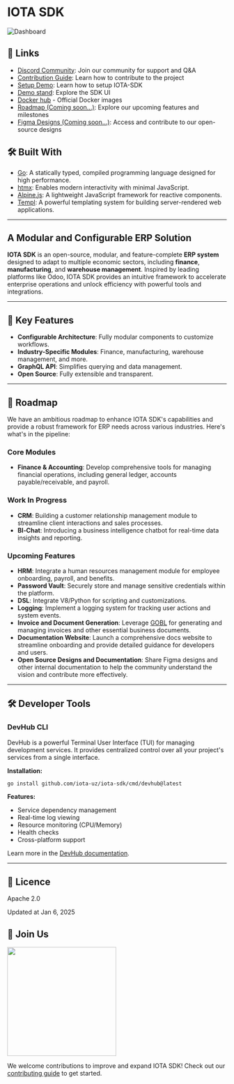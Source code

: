 # IOTA SDK

![Dashboard](images/showcase.jpg)

## 🔗 Links

- [Discord Community](https://discord.gg/zKeTEZAQqF): Join our community for support and Q&A
- [Contribution Guide](docs/CONTRIBUTING.MD): Learn how to contribute to the project
- [Setup Demo](https://github.com/iota-uz/sdk-demo): Learn how to setup IOTA-SDK
- [Demo stand](https://demo.iotaerp.com): Explore the SDK UI
- [Docker hub](https://hub.docker.com/r/iotauz/sdk) - Official Docker images
- [Roadmap (Coming soon...)](docs/): Explore our upcoming features and milestones
- [Figma Designs (Coming soon...)](https://www.figma.com/): Access and contribute to our open-source designs

## 🛠 Built With

- [Go](https://go.dev): A statically typed, compiled programming language designed for high performance.
- [htmx](https://htmx.org): Enables modern interactivity with minimal JavaScript.
- [Alpine.js](https://alpinejs.dev): A lightweight JavaScript framework for reactive components.
- [Templ](https://templ.sh): A powerful templating system for building server-rendered web applications.

---  

## A Modular and Configurable ERP Solution

**IOTA SDK** is an open-source, modular, and feature-complete **ERP system** designed to adapt to multiple economic
sectors, including **finance**, **manufacturing**, and **warehouse management**. Inspired by leading platforms like
Odoo, IOTA SDK provides an intuitive framework to accelerate enterprise operations and unlock efficiency with powerful
tools and integrations.

---  

## 🚀 Key Features

- **Configurable Architecture**: Fully modular components to customize workflows.
- **Industry-Specific Modules**: Finance, manufacturing, warehouse management, and more.
- **GraphQL API**: Simplifies querying and data management.
- **Open Source**: Fully extensible and transparent.

---  

## 📅 Roadmap

We have an ambitious roadmap to enhance IOTA SDK's capabilities and provide a robust framework for ERP needs across
various industries. Here's what's in the pipeline:

### Core Modules

- **Finance & Accounting**: Develop comprehensive tools for managing financial operations, including general ledger,
  accounts payable/receivable, and payroll.

### Work In Progress

- **CRM**: Building a customer relationship management module to streamline client interactions and sales processes.
- **BI‑Chat**: Introducing a business intelligence chatbot for real-time data insights and reporting.

### Upcoming Features

- **HRM**: Integrate a human resources management module for employee onboarding, payroll, and benefits.
- **Password Vault**: Securely store and manage sensitive credentials within the platform.
- **DSL**: Integrate V8/Python for scripting and customizations.
- **Logging**: Implement a logging system for tracking user actions and system events.
- **Invoice and Document Generation**: Leverage [GOBL](https://github.com/invopop/gobl) for generating and managing
  invoices and other essential business documents.
- **Documentation Website**: Launch a comprehensive docs website to streamline onboarding and provide detailed guidance
  for developers and users.
- **Open Source Designs and Documentation**: Share Figma designs and other internal documentation to help the community
  understand the vision and contribute more effectively.

---  

## 🛠️ Developer Tools

### DevHub CLI

DevHub is a powerful Terminal User Interface (TUI) for managing development services. It provides centralized control over all your project's services from a single interface.

**Installation:**
```bash
go install github.com/iota-uz/iota-sdk/cmd/devhub@latest
```

**Features:**
- Service dependency management
- Real-time log viewing
- Resource monitoring (CPU/Memory)
- Health checks
- Cross-platform support

Learn more in the [DevHub documentation](pkg/devhub/README.md).

---  

## 📄 Licence

Apache 2.0 

Updated at Jan 6, 2025

## 🌟 Join Us

<img width="250" style="display: block" src="https://cdn.prod.website-files.com/660549b5ac888804e6582845/6606afddd43da2d659209149_logo.svg">  

We welcome contributions to improve and expand IOTA SDK! Check out our [contributing guide](docs/CONTRIBUTING.MD) to get
started.

